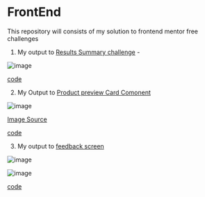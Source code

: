 # FrontEnd
This repository will consists of my solution to frontend mentor free challenges

1. My output to [Results Summary challenge](https://www.frontendmentor.io/challenges/results-summary-component-CE_K6s0maV) -

![image](https://github.com/Ankhi12/FrontEnd/assets/124775002/186ae0b3-261c-4098-a9b6-51fc775e0ef4)

[code](https://github.com/Ankhi12/FrontEnd/tree/main/1stChallenge)

2. My Output to [Product preview Card Comonent](https://www.frontendmentor.io/challenges/product-preview-card-component-GO7UmttRfa)

![image](https://github.com/Ankhi12/FrontEnd/assets/124775002/d977e2c3-8c1d-418f-b8b8-106c6df1e946)


[Image Source](https://unsplash.com/photos/4i9ef6xU738)

[code](https://github.com/Ankhi12/FrontEnd/tree/main/2ndChallenge)

3. My output to [feedback screen](https://www.frontendmentor.io/challenges/interactive-rating-component-koxpeBUmI)


![image](https://github.com/Ankhi12/FrontEnd/assets/124775002/432e6d38-c13a-4123-bc89-b37f65ec14ec)


![image](https://github.com/Ankhi12/FrontEnd/assets/124775002/e9c17870-d3b3-4a9e-b635-8a7d2380cbc9)

[code]()




